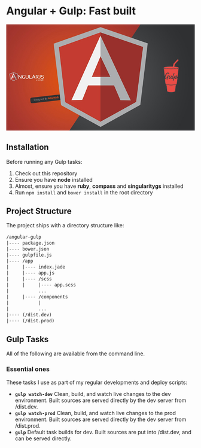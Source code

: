# Angular + Gulp: Fast built
![AngularJS plus Gulp](cover.jpg)
## Installation

Before running any Gulp tasks:

1. Check out this repository
2. Ensure you have **node** installed
4. Almost, ensure you have **ruby**, **compass** and **singularitygs** installed
3. Run `npm install` and `bower install` in the root directory

## Project Structure

The project ships with a directory structure like:

    /angular-gulp
    |---- package.json
    |---- bower.json
    |---- gulpfile.js
    |---- /app
    |     |---- index.jade
    |     |---- app.js
    |     |---- /scss
    |     |     |---- app.scss
    |           ...
    |     |---- /components
    |           |
    |           ...
    |---- (/dist.dev)
    |---- (/dist.prod)
    
## Gulp Tasks

All of the following are available from the command line.

### Essential ones

These tasks I use as part of my regular developments and deploy scripts:

- __`gulp watch-dev`__ Clean, build, and watch live changes to the dev environment. Built sources are served directly by the dev server from /dist.dev.
- __`gulp watch-prod`__ Clean, build, and watch live changes to the prod environment. Built sources are served directly by the dev server from /dist.prod.
- __`gulp`__ Default task builds for dev. Built sources are put into /dist.dev, and can be served directly.

